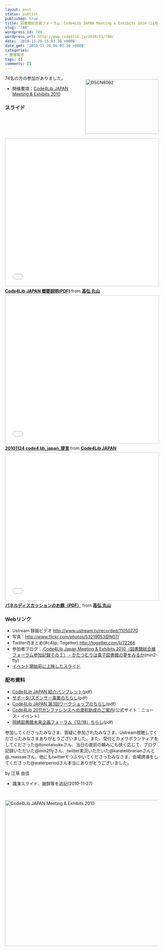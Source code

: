 ```yaml
---
layout: post
status: publish
published: true
title: 図書館総合展フォーラム：Code4Lib JAPAN Meeting & Exhibits 2010（11月24日）の開催報告です。
slug: "788"
wordpress_id: 788
wordpress_url: http://www.code4lib.jp/2010/11/788/
date: '2010-11-26 15:03:36 +0000'
date_gmt: '2010-11-26 06:03:36 +0000'
categories:
- 開催報告
tags: []
comments: []
---
```

<div class="section">
<div style="float:right">
<p><a href="http://www.flickr.com/photos/53219053@N07/5208523212/" title="DSCN8062 by Code4Lib_JAPAN, on Flickr"><img width="240" alt="DSCN8062" src="http://farm6.static.flickr.com/5044/5208523212_1108cea0bf_m.jpg" height="180"></a></p>
</div>
<p>74名の方の参加がありました。</p>
<ul>
<li>開催要項：<a href="http://www.code4lib.jp/2010/11/199/" target="_blank">Code4Lib JAPAN Meeting &#38; Exhibits 2010</a></li>
</ul>

<h3>スライド</h3>

<iframe src="//www.slideshare.net/slideshow/embed_code/key/LO6l8LzntSro8Q" width="595" height="485" frameborder="0" marginwidth="0" marginheight="0" scrolling="no" style="border:1px solid #CCC; border-width:1px; margin-bottom:5px; max-width: 100%;" allowfullscreen> </iframe> <div style="margin-bottom:5px"> <strong> <a href="//www.slideshare.net/maru3/code4lib-japan-pdf" title="Code4Lib JAPAN 概要説明(PDF)" target="_blank">Code4Lib JAPAN 概要説明(PDF)</a> </strong> from <strong><a href="https://www.slideshare.net/maru3" target="_blank">高弘 丸山</a></strong> </div>

<iframe src="//www.slideshare.net/slideshow/embed_code/key/d0sm1ODANIrZfr" width="595" height="485" frameborder="0" marginwidth="0" marginheight="0" scrolling="no" style="border:1px solid #CCC; border-width:1px; margin-bottom:5px; max-width: 100%;" allowfullscreen> </iframe> <div style="margin-bottom:5px"> <strong> <a href="//www.slideshare.net/code4libjp/20101124-code4-libjapan-5922747" title="20101124 code4 lib_japan_提言" target="_blank">20101124 code4 lib_japan_提言</a> </strong> from <strong><a href="https://www.slideshare.net/code4libjp" target="_blank">Code4Lib JAPAN</a></strong> </div>

<iframe src="//www.slideshare.net/slideshow/embed_code/key/BKFU6dxbGe1TFa" width="595" height="485" frameborder="0" marginwidth="0" marginheight="0" scrolling="no" style="border:1px solid #CCC; border-width:1px; margin-bottom:5px; max-width: 100%;" allowfullscreen> </iframe> <div style="margin-bottom:5px"> <strong> <a href="//www.slideshare.net/maru3/pdf-5917574" title="パネルディスカッションのお題（PDF）" target="_blank">パネルディスカッションのお題（PDF）</a> </strong> from <strong><a href="//www.slideshare.net/maru3" target="_blank">高弘 丸山</a></strong> </div>

<h3>Webリンク</h3>

<ul>
<li>Ustream 録画ビデオ <a href="http://www.ustream.tv/recorded/11050770" target="_blank">http://www.ustream.tv/recorded/11050770</a></li>
<li>写真：<a href="http://www.flickr.com/photos/53219053@N07/" target="_blank">http://www.flickr.com/photos/53219053@N07/</a></li>
<li>Twitterのまとめ(#c4ljp; Togetter) <a href="http://togetter.com/li/72266" target="_blank">http://togetter.com/li/72266</a></li>
<li>参加者ブログ：<a href="http://d.hatena.ne.jp/min2-fly/20101124/1290606049" target="_blank"> Code4Lib Japan Meeting &#38; Exhibits 2010（図書館総合展フォーラム参加記録その１） - かたつむりは電子図書館の夢をみるか</a>(min2-fly)</li>
<li><a href="http://www.slideshare.net/maru3/ss-5917676" target="_blank">イベント開始前に上映したスライド</a></li>
</ul>

<h3>配布資料</h3>
    <ul>
<li><a href="{{ site.baseurl }}/assets/uploads/2010/11/pamphlet20101124.pdf" target="_blank">Code4Lib JAPAN 紹介パンフレット</a>(pdf)</li>
<li><a href="{{ site.baseurl }}/assets/uploads/2010/11/support_A4.pdf" target="_blank">サポータ/スポンサー事業のちらし</a>(pdf)</li>
<li><a href="{{ site.baseurl }}/assets/uploads/2010/11/flyer20101212-1121.pdf" target="_blank">Code4Lib JAPAN 第3回ワークショップのちらし</a>(pdf)</li>
<li><a href="http://www.code4lib.jp/2010/11/248/" target="_blank">Code4Lib 2011カンファレンスへの渡航助成のご案内</a>(公式サイト：ニュース・イベント)</li>
<li><a href="http://www.libra-sc.jp/news/doc/2010111109565031_3.pdf" target="_blank">岡崎図書館未来企画フォーラム（12/18）ちらし</a>(pdf)</li>
</ul>
<p>参加してくださったみなさま、質疑に参加されたみなさま、Ustream視聴してくださったみなさまありがとうございました。また、受付とカメラボランティアをしてくださった@itonotaisukeさん、当日の直前の頼みにも快く応じて、ブログ記録いただいた@min2flyさん、twitter実況いただいた@karatelibrarianさんと@_massaeさん、他にもtwitterでつぶやいてくださったみなさま、会場誘導をしてくださった@waterperiodさん本当にありがとうございました。</p>
<p>by 江草 由佳</p>
<ul>
<li>講演スライド、謝辞等を追記(2010-11-27)</li>
</ul>
<p><br></p>

<a data-flickr-embed="true" href="https://www.flickr.com/photos/53219053@N07/albums/72157625472512598" title="Code4Lib JAPAN Meeting &amp; Exhibits 2010"><img src="https://live.staticflickr.com/4154/5209410282_4780338c03_z.jpg" width="640" height="480" alt="Code4Lib JAPAN Meeting &amp; Exhibits 2010"></a><script async src="//embedr.flickr.com/assets/client-code.js" charset="utf-8"></script>

</div>
